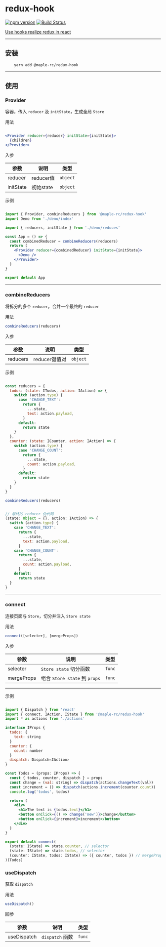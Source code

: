 # redux-hook

 [![npm version](https://img.shields.io/npm/v/@maple-rc/redux-hook.svg?style=flat)](https://www.npmjs.com/package/@maple-rc/redux-hook) [![Build Status](https://travis-ci.org/liujian10/redux-hook.svg?branch=master)](https://travis-ci.org/liujian10/redux-hook)

[Use hooks realize redux in react](https://github.com/liujian10/react-hooks-realize-redux)

---

## 安装

```
    yarn add @maple-rc/redux-hook
```

---

## 使用

### Provider

容器，传入 `reducer` 及 `initState`，生成全局 `Store`

用法

```jsx

<Provider reducer={reducer} initState={initState}>
  {children}
</Provider>

```

入参

| 参数    | 说明         | 类型                                                 |
|---------|--------------|------------------------------------------------------|
|reducer|reducer值|`object`|
|initState|初始state|`object`|

示例

```jsx

import { Provider, combineReducers } from '@maple-rc/redux-hook'
import Demo from './demo/index'

import { reducers, initState } from './demo/reduces'

const App = () => {
  const combinedReducer = combineReducers(reducers)
  return (
    <Provider reducer={combinedReducer} initState={initState}>
      <Demo />
    </Provider>
  )
}

export default App

```

---

### combineReducers

将拆分的多个 `reducer`，合并一个最终的 `reducer`

用法

```jsx
combineReducers(reducers)
```

入参

| 参数    | 说明         | 类型                                                 |
|---------|--------------|------------------------------------------------------|
|reducers|reducer键值对|`object`|

示例

```jsx

const reducers = {
  todos: (state: ITodos, action: IAction) => {
    switch (action.type) {
      case 'CHANGE_TEXT':
        return {
          ...state,
          text: action.payload,
        }
      default:
        return state
    }
  },
  counter: (state: ICounter, action: IAction) => {
    switch (action.type) {
      case 'CHANGE_COUNT':
        return {
          ...state,
          count: action.payload,
        }
      default:
        return state
    }
  }
}

combineReducers(reducers)

```

```jsx

// 最终的 reducer 伪代码
(state: Object = {}, action: IAction) => {
  switch (action.type) {
    case 'CHANGE_TEXT':
      return {
        ...state,
        text: action.payload,
      }
    case 'CHANGE_COUNT':
      return {
        ...state,
        count: action.payload,
      }
    default:
      return state
  }
}
```

---

### connect

连接页面与 `Store`，切分并注入 `Store state`

用法

```javascript
connect([selecter], [mergeProps])
```

入参

| 参数    | 说明         | 类型                                                 |
|---------|--------------|------------------------------------------------------|
|selecter|`Store state` 切分函数|`func`|
|mergeProps|组合 `Store state` 到 `props`|`func`|

---

示例

```jsx

import { Dispatch } from 'react'
import { connect, IAction, IState } from '@maple-rc/redux-hook'
import * as actions from './actions'

interface IProps {
  todos: {
    text: string
  }
  counter: {
    count: number
  }
  dispatch: Dispatch<IAction>
}

const Todos = (props: IProps) => {
  const { todos, counter, dispatch } = props
  const change = (val: string) => dispatch(actions.changeText(val))
  const increment = () => dispatch(actions.increment(counter.count))
  console.log('todos', todos)

  return (
    <div>
      <h1>The text is {todos.text}</h1>
      <button onClick={() => change('new')}>change</button>
      <button onClick={increment}>increment</button>
    </div>
  )
}

export default connect(
  (state: IState) => state.counter, // selector
  (state: IState) => state.todos, // selector
  (counter: IState, todos: IState) => ({ counter, todos }) // mergeProps
)(Todos)

```

### useDispatch

获取 `dispatch`

用法

```javascript
useDispatch()
```

回参

| 参数    | 说明         | 类型                                                 |
|---------|--------------|------------------------------------------------------|
|useDispatch|`dispatch` 函数|`func`|
